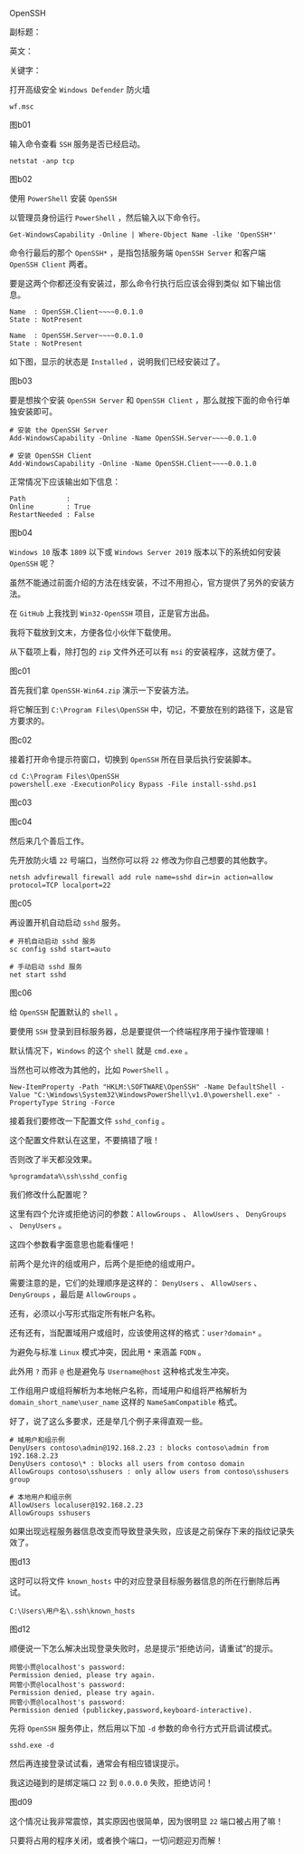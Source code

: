 OpenSSH

副标题：

英文：

关键字：





打开高级安全 `Windows Defender` 防火墙

```
wf.msc
```



图b01



输入命令查看 `SSH` 服务是否已经启动。

```
netstat -anp tcp
```

图b02





使用 `PowerShell` 安装 `OpenSSH`

以管理员身份运行 `PowerShell` ，然后输入以下命令行。

```
Get-WindowsCapability -Online | Where-Object Name -like 'OpenSSH*'
```



命令行最后的那个 `OpenSSH*` ，是指包括服务端 `OpenSSH Server` 和客户端 `OpenSSH Client` 两者。

要是这两个你都还没有安装过，那么命令行执行后应该会得到类似 如下输出信息。

```
Name  : OpenSSH.Client~~~~0.0.1.0
State : NotPresent

Name  : OpenSSH.Server~~~~0.0.1.0
State : NotPresent
```



如下图，显示的状态是 `Installed` ，说明我们已经安装过了。

图b03



要是想挨个安装 `OpenSSH Server` 和 `OpenSSH Client` ，那么就按下面的命令行单独安装即可。

```
# 安装 the OpenSSH Server
Add-WindowsCapability -Online -Name OpenSSH.Server~~~~0.0.1.0

# 安装 OpenSSH Client
Add-WindowsCapability -Online -Name OpenSSH.Client~~~~0.0.1.0
```



正常情况下应该输出如下信息：

```
Path          :
Online        : True
RestartNeeded : False
```

图b04





`Windows 10` 版本 `1809` 以下或 `Windows Server 2019` 版本以下的系统如何安装 `OpenSSH` 呢？

虽然不能通过前面介绍的方法在线安装，不过不用担心，官方提供了另外的安装方法。

在 `GitHub` 上我找到 `Win32-OpenSSH` 项目，正是官方出品。

我将下载放到文末，方便各位小伙伴下载使用。



从下载项上看，除打包的 `zip` 文件外还可以有 `msi` 的安装程序，这就方便了。

图c01



首先我们拿 `OpenSSH-Win64.zip` 演示一下安装方法。

将它解压到 `C:\Program Files\OpenSSH` 中，切记，不要放在别的路径下，这是官方要求的。

图c02



接着打开命令提示符窗口，切换到 `OpenSSH` 所在目录后执行安装脚本。

```
cd C:\Program Files\OpenSSH
powershell.exe -ExecutionPolicy Bypass -File install-sshd.ps1
```

图c03

图c04



然后来几个善后工作。

先开放防火墙 `22` 号端口，当然你可以将 `22` 修改为你自己想要的其他数字。

```
netsh advfirewall firewall add rule name=sshd dir=in action=allow protocol=TCP localport=22
```

图c05



再设置开机自动启动 `sshd` 服务。

```
# 开机自动启动 sshd 服务
sc config sshd start=auto

# 手动启动 sshd 服务
net start sshd
```

图c06







给 `OpenSSH` 配置默认的 `shell` 。

要使用 `SSH` 登录到目标服务器，总是要提供一个终端程序用于操作管理嘛！

默认情况下，`Windows` 的这个 `shell` 就是 `cmd.exe` 。

当然也可以修改为其他的，比如 `PowerShell` 。

```
New-ItemProperty -Path "HKLM:\SOFTWARE\OpenSSH" -Name DefaultShell -Value "C:\Windows\System32\WindowsPowerShell\v1.0\powershell.exe" -PropertyType String -Force
```



接着我们要修改一下配置文件 `sshd_config` 。

这个配置文件默认在这里，不要搞错了哦！

否则改了半天都没效果。

```
%programdata%\ssh\sshd_config
```



我们修改什么配置呢？

这里有四个允许或拒绝访问的参数：`AllowGroups` 、 `AllowUsers` 、 `DenyGroups` 、 `DenyUsers` 。

这四个参数看字面意思也能看懂吧！

前两个是允许的组或用户，后两个是拒绝的组或用户。

需要注意的是，它们的处理顺序是这样的： `DenyUsers` 、 `AllowUsers` 、 `DenyGroups` ，最后是  `AllowGroups` 。 

还有，必须以小写形式指定所有帐户名称。



还有还有，当配置域用户或组时，应该使用这样的格式：`user?domain*` 。

为避免与标准 `Linux` 模式冲突，因此用 `*` 来涵盖 `FQDN` 。

此外用 `?` 而非 `@` 也是避免与 `Username@host` 这种格式发生冲突。

工作组用户或组将解析为本地帐户名称，而域用户和组将严格解析为 `domain_short_name\user_name` 这样的 `NameSamCompatible` 格式。



好了，说了这么多要求，还是举几个例子来得直观一些。

```
# 域用户和组示例
DenyUsers contoso\admin@192.168.2.23 : blocks contoso\admin from 192.168.2.23
DenyUsers contoso\* : blocks all users from contoso domain
AllowGroups contoso\sshusers : only allow users from contoso\sshusers group

# 本地用户和组示例
AllowUsers localuser@192.168.2.23
AllowGroups sshusers
```





如果出现远程服务器信息改变而导致登录失败，应该是之前保存下来的指纹记录失效了。

图d13



这时可以将文件 `known_hosts` 中的对应登录目标服务器信息的所在行删除后再试。

```
C:\Users\用户名\.ssh\known_hosts
```

图d12



顺便说一下怎么解决出现登录失败时，总是提示“拒绝访问，请重试”的提示。

```
网管小贾@localhost's password:
Permission denied, please try again.
网管小贾@localhost's password:
Permission denied, please try again.
网管小贾@localhost's password:
Permission denied (publickey,password,keyboard-interactive).
```



先将 `OpenSSH` 服务停止，然后用以下加 `-d` 参数的命令行方式开启调试模式。

```
sshd.exe -d
```



然后再连接登录试试看，通常会有相应错误提示。

我这边碰到的是绑定端口 `22` 到 `0.0.0.0` 失败，拒绝访问！

图d09



这个情况让我非常震惊，其实原因也很简单，因为很明显 `22` 端口被占用了嘛！

只要将占用的程序关闭，或者换个端口，一切问题迎刃而解！















